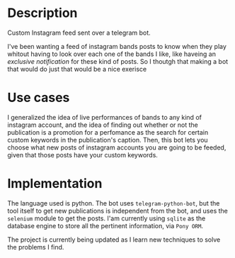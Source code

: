 # Description
Custom Instagram feed sent over a telegram bot.

I've been wanting a feed of instagram bands posts to know when they play whitout having to look over each one of the bands I like, like haveing an _exclusive notification_ for these kind of posts. So I thoutgh that making a bot that would do just that would be a nice exerisce


# Use cases
I generalized the idea of live performances of bands to any kind of instagram account, and the idea of finding out whether or not the publication is a promotion for a perfomance as the search for certain custom keywords in the publication's caption. Then, this bot lets you choose what new posts of instagram accounts you are going to be feeded, given that those posts have your custom keywords.


# Implementation
The language used is python. The bot uses `telegram-python-bot`, but the tool itself to get new publications is independent from the bot, and uses the `selenium` module to get the posts. I'am currently using `sqlite` as the database engine to store all the pertinent information, via `Pony ORM`.

The project is currently being updated as I learn new techniques to solve the problems I find.
